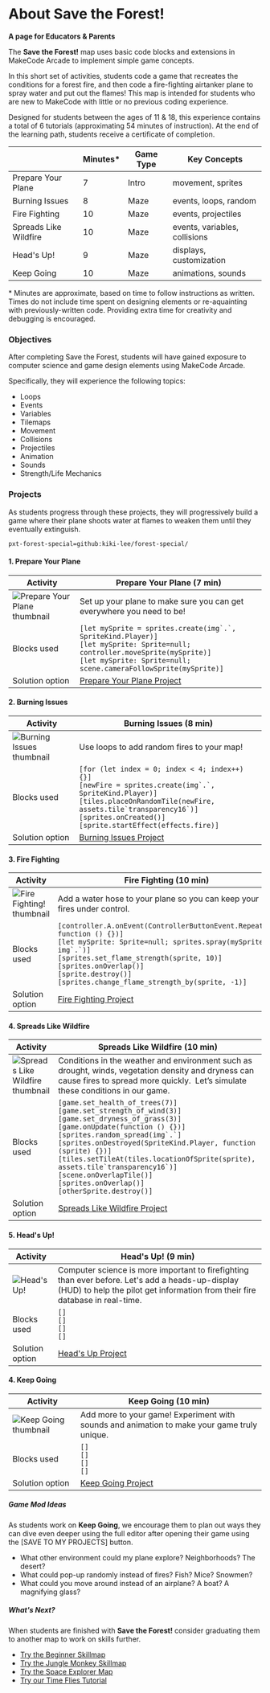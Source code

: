 # About Save the Forest!

**A page for Educators & Parents**

The **Save the Forest!** map uses basic code blocks and extensions in MakeCode Arcade to implement simple game concepts.

In this short set of activities, students code a game that recreates the conditions for a forest fire, and then code a fire-fighting airtanker plane to spray water and put out the flames! This map is intended for students who are new to MakeCode with little or no previous coding experience.

Designed for students between the ages of 11 & 18, this experience contains a total of 6 tutorials (approximating 54 minutes of instruction).  At the end of the learning path, students receive a certificate of completion.

|                 | Minutes* | Game Type | Key Concepts |
| --------------- | -------- | --------- | ------------ |
| Prepare Your Plane | 7 | Intro | movement, sprites |
| Burning Issues | 8 | Maze | events, loops, random |
| Fire Fighting | 10 | Maze | events, projectiles |
| Spreads Like Wildfire | 10 | Maze | events, variables, collisions |
| Head's Up! | 9 | Maze | displays, customization |
| Keep Going | 10 | Maze | animations, sounds |

\* Minutes are approximate, based on time to follow instructions as written. Times do not include time spent on designing elements or re-aquainting with previously-written code. Providing extra time for creativity and debugging is encouraged.

### Objectives 

After completing Save the Forest, students will have gained exposure to computer science and game design elements using MakeCode Arcade.

Specifically, they will experience the following topics:

- Loops
- Events
- Variables
- Tilemaps
- Movement
- Collisions
- Projectiles
- Animation
- Sounds
- Strength/Life Mechanics


### Projects

As students progress through these projects, they will progressively build a game where their plane shoots water at flames to weaken them until they eventually extinguish.

```package
pxt-forest-special=github:kiki-lee/forest-special/
```

#### 1. Prepare Your Plane
| Activity | Prepare Your Plane (7 min) |
|---|---|
| ![Prepare Your Plane thumbnail](/static/skillmap/forest/forest1.gif) | Set up your plane to make sure you can get everywhere you need to be!  |
| Blocks used | ``[let mySprite = sprites.create(img`.`, SpriteKind.Player)]``<br/>``[let mySprite: Sprite=null; controller.moveSprite(mySprite)]``<br/>``[let mySprite: Sprite=null; scene.cameraFollowSprite(mySprite)]`` |
| Solution option | [Prepare Your Plane Project](https://makecode.com/_0CbLhcf6TW1W) |

#### 2. Burning Issues
| Activity | Burning Issues (8 min) |
|---|---|
| ![Burning Issues thumbnail](/static/skillmap/forest/forest2.gif) | Use loops to add random fires to your map!  |
| Blocks used | ``[for (let index = 0; index < 4; index++) {}]``<br/>``[newFire = sprites.create(img`.`, SpriteKind.Player)]``<br/>``[tiles.placeOnRandomTile(newFire, assets.tile`transparency16`)]``<br/>``[sprites.onCreated()]``<br/>``[sprite.startEffect(effects.fire)]`` |
| Solution option | [Burning Issues Project](https://makecode.com/_EdjVbU6eMTPW) |

#### 3. Fire Fighting
| Activity | Fire Fighting (10 min) |
|---|---|
| ![Fire Fighting! thumbnail](/static/skillmap/forest/forest3.gif) | Add a water hose to your plane so you can keep your fires under control.  |
| Blocks used | ``[controller.A.onEvent(ControllerButtonEvent.Repeated, function () {})]``<br/>``[let mySprite: Sprite=null; sprites.spray(mySprite, img`.`)]``<br/>``[sprites.set_flame_strength(sprite, 10)]``<br/>``[sprites.onOverlap()]``<br/>``[sprite.destroy()]``<br/>``[sprites.change_flame_strength_by(sprite, -1)]`` |
| Solution option | [Fire Fighting Project](https://makecode.com/_9p32WzfzX1uv) |

#### 4. Spreads Like Wildfire
| Activity | Spreads Like Wildfire (10 min) |
|---|---|
| ![Spreads Like Wildfire thumbnail](/static/skillmap/forest/forest4.gif) | Conditions in the weather and environment such as drought, winds, vegetation density and dryness can cause fires to spread more quickly.  Let’s simulate these conditions in our game.  |
| Blocks used | ``[game.set_health_of_trees(7)]``<br/>``[game.set_strength_of_wind(3)]``<br/>``[game.set_dryness_of_grass(3)]``<br/>``[game.onUpdate(function () {})]``<br/>``[sprites.random_spread(img`.`]``<br/>``[sprites.onDestroyed(SpriteKind.Player, function (sprite) {})]``<br/>``[tiles.setTileAt(tiles.locationOfSprite(sprite), assets.tile`transparency16`)]``<br/>``[scene.onOverlapTile()]``<br/>``[sprites.onOverlap()]``<br/>``[otherSprite.destroy()]``<br/> |
| Solution option | [Spreads Like Wildfire Project](https://makecode.com/_ifR6pigEHKP7) |

#### 5. Head's Up!
| Activity | Head's Up! (9 min) |
|---|---|
| ![Head's Up!](/static/skillmap/forest/forest5.gif) | Computer science is more important to firefighting than ever before. Let's add a heads-up-display (HUD) to help the pilot get information from their fire database in real-time.  |
| Blocks used | ``[]``<br/>``[]``<br/>``[]``<br/>``[]`` |
| Solution option | [Head's Up Project](https://makecode.com/_77cLwx4b120o) |

#### 4. Keep Going
| Activity | Keep Going (10 min) |
|---|---|
| ![Keep Going thumbnail](/static/skillmap/forest/forest6.gif) | Add more to your game! Experiment with sounds and animation to make your game truly unique.  |
| Blocks used | ``[]``<br/>``[]``<br/>``[]``<br/>``[]`` |
| Solution option | [Keep Going Project](https://makecode.com/_0kzFyAgPMa4A) |

##### Game Mod Ideas

As students work on **Keep Going**, we encourage them to plan out ways they can dive even deeper using the full editor after opening their game using the [SAVE TO MY PROJECTS] button. 

- What other environment could my plane explore? Neighborhoods? The desert?
- What could pop-up randomly instead of fires? Fish? Mice? Snowmen?
- What could you move around instead of an airplane? A boat? A magnifying glass?

##### What's Next?

When students are finished with **Save the Forest!** consider graduating them to another map to work on skills further.

- [Try the Beginner Skillmap](/skillmap/beginner)
- [Try the Jungle Monkey Skillmap](/skillmap/jungle)
- [Try the Space Explorer Map](/skillmap/space)
- [Try our Time Flies Tutorial](/tutorials/froggy)
